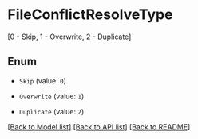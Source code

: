 # FileConflictResolveType

[0 - Skip, 1 - Overwrite, 2 - Duplicate]

## Enum

* `Skip` (value: `0`)

* `Overwrite` (value: `1`)

* `Duplicate` (value: `2`)

[[Back to Model list]](../README.md#documentation-for-models) [[Back to API list]](../README.md#documentation-for-api-endpoints) [[Back to README]](../README.md)

